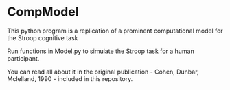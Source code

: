 CompModel
=========
This python program is a replication of a prominent computational model for the Stroop cognitive task

Run functions in Model.py to simulate the Stroop task for a human participant. 

You can read all about it in the original publication - Cohen, Dunbar, Mclelland, 1990 - included in this
repository.
